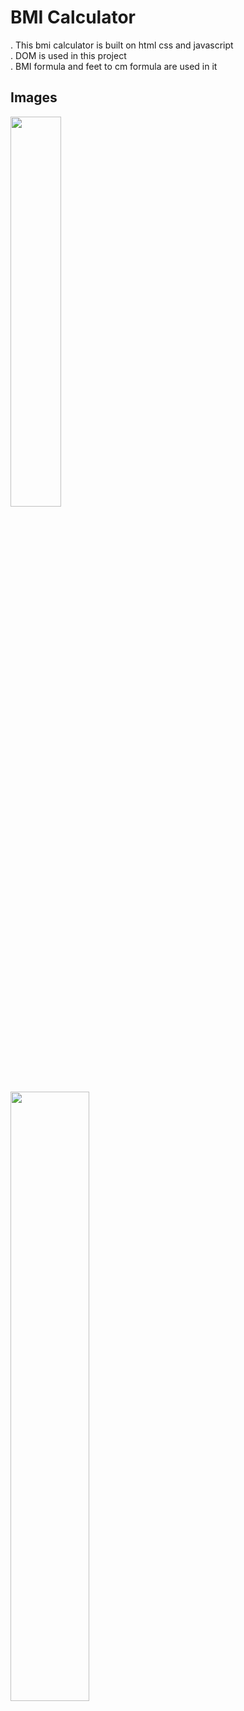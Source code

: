 # BMI Calculator
. This bmi calculator is built on html css and javascript <br/>
. DOM is used in this project <br/>
. BMI formula and feet to cm formula are used in it <br/>
## Images

<img src="https://github.com/jawadhassan100/BMI_Calculator/assets/123384066/eba5ec3c-3c73-461f-a606-a0d8713c6a85" width=40% /> <br/>
<img src="https://github.com/jawadhassan100/BMI_Calculator/assets/123384066/9e195c34-ef3a-4cd6-8bfa-9df230421707" width=50%/>


